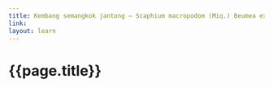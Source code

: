 ```yaml
---
title: Kembang semangkok jantong – Scaphium macropodom (Miq.) Beumea ex. K. Heyne 
link:
layout: learn
---
```

# {{page.title}}

